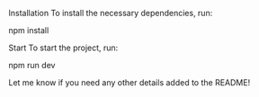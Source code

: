 Installation
To install the necessary dependencies, run:

npm install

Start
To start the project, run:

npm run dev

Let me know if you need any other details added to the README!
